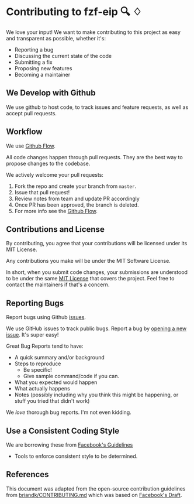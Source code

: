 # Contributing to fzf-eip 🔍 ♢

We love your input! We want to make contributing to this project as easy and transparent as possible, whether it's:

- Reporting a bug
- Discussing the current state of the code
- Submitting a fix
- Proposing new features
- Becoming a maintainer

## We Develop with Github

We use github to host code, to track issues and feature requests, as well as accept pull requests.

## Workflow

We use [Github Flow](https://guides.github.com/introduction/flow/index.html).

All code changes happen through pull requests. They are the best way to propose changes to the codebase.

We actively welcome your pull requests:

1. Fork the repo and create your branch from `master`.
2. Issue that pull request!
3. Review notes from team and update PR accordingly
4. Once PR has been approved, the branch is deleted.
5. For more info see the [Github Flow](https://guides.github.com/introduction/flow/index.html).

## Contributions and License

By contributing, you agree that your contributions will be licensed under its MIT License.

Any contributions you make will be under the MIT Software License.

In short, when you submit code changes, your submissions are understood to be under the same [MIT License](http://choosealicense.com/licenses/mit/) that covers the project. Feel free to contact the maintainers if that's a concern.

## Reporting Bugs

Report bugs using Github [issues](https://github.com/cds-amal/fzf-eip/issues).

We use GitHub issues to track public bugs. Report a bug by [opening a new issue](https://github.com/cds-amal/fzf-eip/issues). It's super easy!


Great Bug Reports tend to have:

- A quick summary and/or background
- Steps to reproduce
  - Be specific!
  - Give sample command/code if you can. 
- What you expected would happen
- What actually happens
- Notes (possibly including why you think this might be happening, or stuff you tried that didn't work)

We _love_ thorough bug reports. I'm not even kidding.

## Use a Consistent Coding Style

We are borrowing these from [Facebook's Guidelines](https://github.com/facebook/draft-js/blob/master/CONTRIBUTING.md)

- Tools to enforce consistent style to be determined.

## References

This document was adapted from the open-source contribution guidelines from [
briandk/CONTRIBUTING.md](https://gist.github.com/briandk/3d2e8b3ec8daf5a27a62) which was based on [Facebook's Draft](https://github.com/facebook/draft-js/blob/master/CONTRIBUTING.md).
